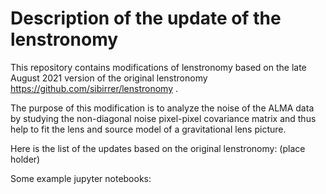 # Description of the update of the lenstronomy

This repository contains modifications of lenstronomy based on the late August 2021 version of the original lenstronomy https://github.com/sibirrer/lenstronomy .

The purpose of this modification is to analyze the noise of the ALMA data by studying the non-diagonal noise pixel-pixel covariance matrix
and thus help to fit the lens and source model of a gravitational lens picture.

Here is the list of the updates based on the original lenstronomy: (place holder)

Some example jupyter notebooks:

